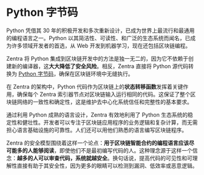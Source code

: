 # Python 字节码

Python 凭借其 30 年的积极开发和多次重新设计，已成为世界上最流行和最通用的编程语言之一。Python 以其简洁性、可读性、和广泛的生态系统而闻名，已成为许多领域开发者的首选，从 Web 开发到机器学习，现在还包括区块链编程。

Zentra 将 Python 集成到区块链开发中的方法是独一无二的，因为它不依赖于创建新的编译器，这**大大降低了安全风险**。相反，Zentra 直接将 Python 源代码转换为 [Python 字节码](https://docs.solana.com/zh-cn/developers/program-reference/token-program)，确保在区块链环境中无缝执行。

在 Zentra 的架构中，Python 代码作为区块链上的**状态转移函数**发挥着关键作用，确保每个 Zentra 索引器节点对区块链输入运行相同的代码。这保证了整个区块链网络的一致性和确定性，这是维护去中心化系统信任和完整性的基本要求。

通过利用 Python 成熟的语言设计，Zentra 有效地利用了 Python 生态系统的稳定性和健壮性。开发者可以专注于区块链应用程序的业务逻辑和复杂计算，而无需担心语言基础设施的可靠性。人们还可以用他们熟悉的语言编写区块链程序。

Zentra 的安全模型围绕着这样一个论点：**用于区块链智能合约的编程语言应该尽可能多的人能够阅读**，即使他们不是最初编写代码的人。这种理念源于这样一个信念：**越多的人可以审查代码，系统就越安全**。换句话说，提高代码的可见性和可理解性直接有助于其安全性，因为更多的眼睛可以检测到漏洞、低效率或恶意逻辑。
